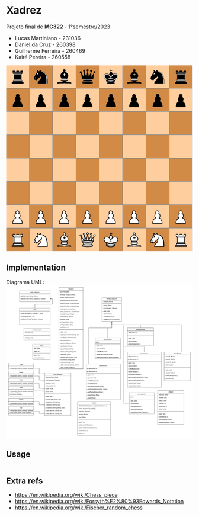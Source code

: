# Xadrez
Projeto final de **MC322** - 1°semestre/2023
* Lucas Martiniano - 231036
* Daniel da Cruz - 260398
* Guilherme Ferreira - 260469
* Kairé Pereira - 260558

![chessboard](imgs/screenshot.png)

Implementation
-----
Diagrama UML:
![diagrama](imgs/diagrama_uml.png)

Usage
-----
```java

```
Extra refs
-----
  * https://en.wikipedia.org/wiki/Chess_piece
  * https://en.wikipedia.org/wiki/Forsyth%E2%80%93Edwards_Notation
  * https://en.wikipedia.org/wiki/Fischer_random_chess

